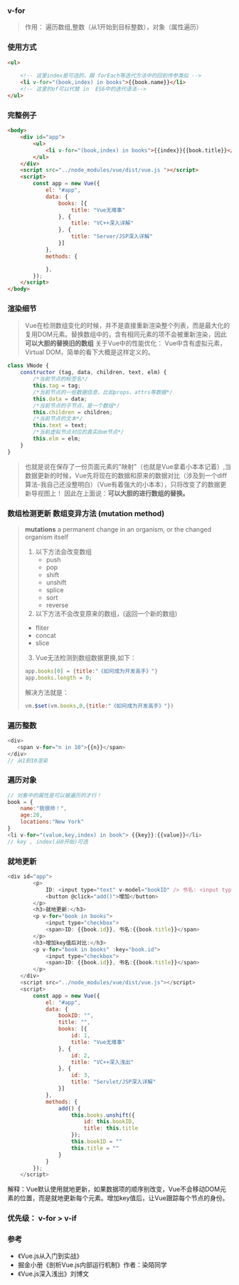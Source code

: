 ### v-for
> 作用： 遍历数组,整数（从1开始到目标整数），对象（属性遍历）

### 使用方式
```html
<ul>
  
    <!-- 这里index是可选的，跟 forEach等迭代方法中的回到传参类似 -->
    <li v-for="(book,index) in books">{{book.name}}</li>
    <!-- 这里的of可以代替 in  ES6中的迭代语法-->
</ul>
```
### 完整例子
```html
<body>
    <div id="app">
        <ul>
            <li v-for="(book,index) in books">{{index}}{{book.title}}</li>
        </ul>
    </div>
    <script src="../node_modules/vue/dist/vue.js "></script>
    <script>
        const app = new Vue({
            el: "#app",
            data: {
                books: [{
                    title: "Vue无难事"
                }, {
                    title: "VC++深入详解"
                }, {
                    title: "Server/JSP深入详解"
                }]
            },
            methods: {

            },
        });
    </script>
</body>
```
### 渲染细节
> Vue在检测数组变化的时候，并不是直接重新渲染整个列表，而是最大化的复用DOM元素。替换数组中的，含有相同元素的项不会被重新渲染，因此**可以大胆的替换旧的数组**
> 关于Vue中的性能优化： Vue中含有虚拟元素，Virtual DOM，简单的看下大概是这样定义的。
```js
class VNode {
    constructor (tag, data, children, text, elm) {
        /*当前节点的标签名*/
        this.tag = tag;
        /*当前节点的一些数据信息，比如props、attrs等数据*/
        this.data = data;
        /*当前节点的子节点，是一个数组*/
        this.children = children;
        /*当前节点的文本*/
        this.text = text;
        /*当前虚拟节点对应的真实dom节点*/
        this.elm = elm;
    }
}
```
> 也就是说在保存了一份页面元素的"映射"（也就是Vue拿着小本本记着）,当数据更新的时候，Vue先将现在的数据和原来的数据对比（涉及到一个diff算法-我自己还没整明白）（Vue有着强大的小本本），只将改变了的数据更新导视图上！ 因此在上面说：**可以大胆的进行数组的替换。**


### 数组检测更新 数组变异方法 (mutation method)

> **mutations** a permanent change in an organism, or the changed organism itself
> 1. 以下方法会改变数组
>    - push
>    - pop
>    - shift
>    - unshift
>    - splice
>    - sort
>    - reverse
> 2. 以下方法不会改变原来的数组，(返回一个新的数组)
>   - fliter
>   - concat
>   - slice
> 3. Vue无法检测到数组数据更换,如下：
> ```js
> app.books[0] = {title:"《如何成为开发高手》"}
> app.books.length = 0;
> ```
> 解决方法就是：
> ```js
> vm.$set(vm.books,0,{title:"《如何成为开发高手》"})
> ```



### 遍历整数

```js
<div>
   <span v-for="n in 10">{{n}}</span>
</div>
// 从1到10渲染
```
### 遍历对象
```js
// 对象中的属性是可以被遍历的才行！
book = {
    name:"我很帅！",
    age:20,
    locations:"New York"
}
<li v-for="(value,key,index) in book"> {{key}}:{{value}}</li>
// key , index(从0开始)可选
```
### 就地更新
```js
<div id="app">
        <p>
            ID: <input type="text" v-model="bookID" /> 书名: <input type="text" v-model="title" />
            <button @click="add()">增加</button>
        </p>
        <h3>就地更新:</h3>
        <p v-for="book in books">
            <input type="checkbox">
            <span>ID: {{book.id}}, 书名:{{book.title}}</span>
        </p>
        <h3>增加key值后对比:</h3>
        <p v-for="book in books" :key="book.id">
            <input type="checkbox">
            <span>ID: {{book.id}}, 书名:{{book.title}}</span>
        </p>
    </div>
    <script src="../node_modules/vue/dist/vue.js"></script>
    <script>
        const app = new Vue({
            el: "#app",
            data: {
                bookID: "",
                title: "",
                books: [{
                    id: 1,
                    title: "Vue无难事"
                }, {
                    id: 2,
                    title: "VC++深入浅出"
                }, {
                    id: 3,
                    title: "Servlet/JSP深入详解"
                }]
            },
            methods: {
                add() {
                    this.books.unshift({
                        id: this.bookID,
                        title: this.title
                    });
                    this.bookID = ""
                    this.title = ""
                }
            }
        });
    </script>
```
解释：Vue默认使用就地更新，如果数据项的顺序别改变，Vue不会移动DOM元素的位置，而是就地更新每个元素。增加key值后，让Vue跟踪每个节点的身份。

### 优先级： v-for > v-if

### 参考
- 《Vue.js从入门到实战》
- 掘金小册《剖析Vue.js内部运行机制》作者：染陌同学
- 《Vue.js深入浅出》刘博文